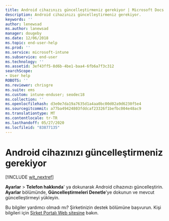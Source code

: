 ```yaml
---
title: Android cihazınızı güncelleştirmeniz gerekiyor | Microsoft Docs
description: Android cihazınızı güncelleştirmeniz gerekiyor.
keywords: ''
author: lenewsad
ms.author: lanewsad
manager: dougeby
ms.date: 12/06/2018
ms.topic: end-user-help
ms.prod: ''
ms.service: microsoft-intune
ms.subservice: end-user
ms.technology: ''
ms.assetid: 3ef43ff5-8d6b-4be1-baa4-6fb6a7f3c312
searchScope:
- User help
ROBOTS: ''
ms.reviewer: chrisgre
ms.suite: ems
ms.custom: intune-enduser; seodec18
ms.collection: ''
ms.openlocfilehash: d3e0e7da19a7635d1a4aa0bc00d02a9d6230f5e4
ms.sourcegitcommit: a77ba49424803fddcaf23326f1befbc004e48ac9
ms.translationtype: MT
ms.contentlocale: tr-TR
ms.lasthandoff: 05/27/2020
ms.locfileid: "83877135"
---
```

# <a name="you-need-to-update-your-android-device"></a>Android cihazınızı güncelleştirmeniz gerekiyor

[!INCLUDE [wit_nextref](includes/end-user-os-update-guidance.md)]

**Ayarlar**  >  **Telefon hakkında**' ya dokunarak Android cihazınızı güncelleştirin. __Ayarlar__ bölümünde, __Güncelleştirmeleri Denetle__’ye dokunun ve mevcut güncelleştirmeyi yükleyin.

Bu bilgiler yardımcı olmadı mı? Şirketinizin destek bölümüne başvurun. Kişi bilgileri için [Şirket Portalı Web sitesine](https://go.microsoft.com/fwlink/?linkid=2010980) bakın.
